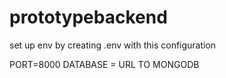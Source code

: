 # prototypebackend

set up env by creating .env with this configuration 

PORT=8000
DATABASE = URL TO MONGODB 
